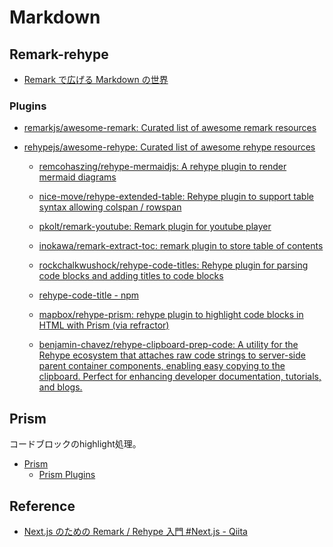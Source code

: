 # Markdown

## Remark-rehype

- [Remark で広げる Markdown の世界](https://vivliostyle.github.io/vivliostyle_doc/ja/vivliostyle-user-group-vol2/spring-raining/index.html)

### Plugins

- [remarkjs/awesome-remark: Curated list of awesome remark resources](https://github.com/remarkjs/awesome-remark)

- [rehypejs/awesome-rehype: Curated list of awesome rehype resources](https://github.com/rehypejs/awesome-rehype)

    - [remcohaszing/rehype-mermaidjs: A rehype plugin to render mermaid diagrams](https://github.com/remcohaszing/rehype-mermaidjs)

    - [nice-move/rehype-extended-table: Rehype plugin to support table syntax allowing colspan / rowspan](https://github.com/nice-move/rehype-extended-table)

    - [pkolt/remark-youtube: Remark plugin for youtube player](https://github.com/pkolt/remark-youtube)

    - [inokawa/remark-extract-toc: remark plugin to store table of contents](https://github.com/inokawa/remark-extract-toc)

    - [rockchalkwushock/rehype-code-titles: Rehype plugin for parsing code blocks and adding titles to code blocks](https://github.com/rockchalkwushock/rehype-code-titles)

    - [rehype-code-title - npm](https://www.npmjs.com/package/rehype-code-title)

    - [mapbox/rehype-prism: rehype plugin to highlight code blocks in HTML with Prism (via refractor)](https://github.com/mapbox/rehype-prism)

    - [benjamin-chavez/rehype-clipboard-prep-code: A utility for the Rehype ecosystem that attaches raw code strings to server-side parent container components, enabling easy copying to the clipboard. Perfect for enhancing developer documentation, tutorials, and blogs.](https://github.com/benjamin-chavez/rehype-clipboard-prep-code)

## Prism

コードブロックのhighlight処理。

- [Prism](https://prismjs.com/#plugins)
    - [Prism Plugins](https://prismjs.com/#plugins)

## Reference

- [Next.js のための Remark / Rehype 入門 #Next.js - Qiita](https://qiita.com/sankentou/items/f8eadb5722f3b39bbbf8)
